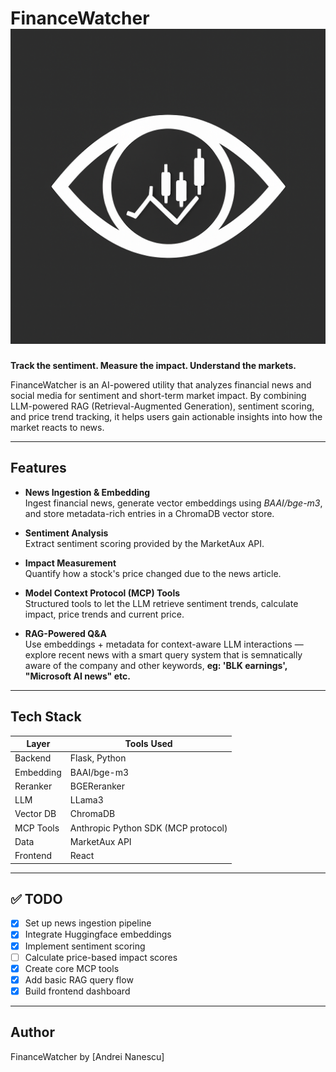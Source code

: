 # FinanceWatcher ![logo](./frontend/public/logo.png)

**Track the sentiment. Measure the impact. Understand the markets.**

FinanceWatcher is an AI-powered utility that analyzes financial news and social media for sentiment and short-term market impact. By combining LLM-powered RAG (Retrieval-Augmented Generation), sentiment scoring, and price trend tracking, it helps users gain actionable insights into how the market reacts to news.

---

## Features

-  **News Ingestion & Embedding**  
  Ingest financial news, generate vector embeddings using *BAAI/bge-m3*, and store metadata-rich entries in a ChromaDB vector store.

- **Sentiment Analysis**  
  Extract sentiment scoring provided by the MarketAux API.

- **Impact Measurement**  
  Quantify how a stock's price changed due to the news article.

-  **Model Context Protocol (MCP) Tools**  
  Structured tools to let the LLM retrieve sentiment trends, calculate impact, price trends and current price.

-  **RAG-Powered Q&A**  
  Use embeddings + metadata for context-aware LLM interactions — explore recent news with a smart query system that is semnatically aware of the company and other keywords, **eg: 'BLK earnings', "Microsoft AI news" etc.**

---

##  Tech Stack

| Layer | Tools Used                          |
|------|-------------------------------------|
| Backend | Flask, Python                       |
| Embedding | BAAI/bge-m3                         |
| Reranker | BGEReranker |
| LLM  | LLama3                              |
| Vector DB | ChromaDB                            |
| MCP Tools | Anthropic Python SDK (MCP protocol) |
| Data | MarketAux API                       |
| Frontend | React                               |

---

## ✅ TODO

- [x] Set up news ingestion pipeline
- [x] Integrate Huggingface embeddings
- [x] Implement sentiment scoring
- [ ] Calculate price-based impact scores
- [x] Create core MCP tools
- [x] Add basic RAG query flow
- [x] Build frontend dashboard

---

## Author

FinanceWatcher by [Andrei Nanescu]


